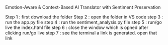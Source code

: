 Emotion-Aware & Context-Based AI Translator with Sentiment Preservation

Step 1 : first download the folder
Step 2 : open the folder in VS code
step 3 : run the app.py file
step 4 : run the sentiment_analysis.py file
step 5 : run/go live the index.html file
step 6 : close the window which is opned after clicking run/go live
step 7 : see the terminal a link is generated. open that link
